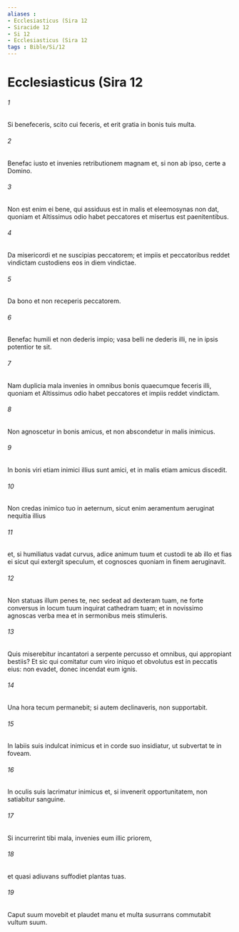 ```yaml
---
aliases : 
- Ecclesiasticus (Sira 12
- Siracide 12
- Si 12
- Ecclesiasticus (Sira 12
tags : Bible/Si/12
---
```


# Ecclesiasticus (Sira 12

###### 1
Si benefeceris, scito cui feceris, et erit gratia in bonis tuis multa.
###### 2
Benefac iusto et invenies retributionem magnam et, si non ab ipso, certe a Domino.
###### 3
Non est enim ei bene, qui assiduus est in malis et eleemosynas non dat, quoniam et Altissimus odio habet peccatores et misertus est paenitentibus.
###### 4
Da misericordi et ne suscipias peccatorem; et impiis et peccatoribus reddet vindictam custodiens eos in diem vindictae.
###### 5
Da bono et non receperis peccatorem.
###### 6
Benefac humili et non dederis impio; vasa belli ne dederis illi, ne in ipsis potentior te sit.
###### 7
Nam duplicia mala invenies in omnibus bonis quaecumque feceris illi, quoniam et Altissimus odio habet peccatores et impiis reddet vindictam.
###### 8
Non agnoscetur in bonis amicus, et non abscondetur in malis inimicus.
###### 9
In bonis viri etiam inimici illius sunt amici, et in malis etiam amicus discedit.
###### 10
Non credas inimico tuo in aeternum, sicut enim aeramentum aeruginat nequitia illius
###### 11
et, si humiliatus vadat curvus, adice animum tuum et custodi te ab illo et fias ei sicut qui extergit speculum, et cognosces quoniam in finem aeruginavit.
###### 12
Non statuas illum penes te, nec sedeat ad dexteram tuam, ne forte conversus in locum tuum inquirat cathedram tuam; et in novissimo agnoscas verba mea et in sermonibus meis stimuleris.
###### 13
Quis miserebitur incantatori a serpente percusso et omnibus, qui appropiant bestiis? Et sic qui comitatur cum viro iniquo et obvolutus est in peccatis eius: non evadet, donec incendat eum ignis.
###### 14
Una hora tecum permanebit; si autem declinaveris, non supportabit.
###### 15
In labiis suis indulcat inimicus et in corde suo insidiatur, ut subvertat te in foveam.
###### 16
In oculis suis lacrimatur inimicus et, si invenerit opportunitatem, non satiabitur sanguine.
###### 17
Si incurrerint tibi mala, invenies eum illic priorem,
###### 18
et quasi adiuvans suffodiet plantas tuas.
###### 19
Caput suum movebit et plaudet manu et multa susurrans commutabit vultum suum.
